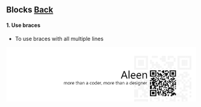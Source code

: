 ## Blocks [**Back**](./../README.md)

#### 1. Use braces

- To use braces with all multiple lines

<a href="http://aleen42.github.io/" target="_blank" ><img src="./../pic/tail.gif"></a>